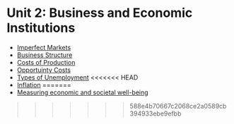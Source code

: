 # Unit 2: Business and Economic Institutions

- [Imperfect Markets](assignments/imperfect-markets.md)
- [Business Structure](assignments/business-structure.md)
- [Costs of Production](assignments/costs-of-production.md)
- [Opportuinty Costs](assignments/opportuinty-costs.md)
- [Types of Unemployment](assignments/types-of-unemployment.md)
<<<<<<< HEAD
- [Inflation](classwork/inflation.md)
=======
- [Measuring economic and societal well-being](assignments/measuring-economic-and-societal-well-being.md)
>>>>>>> 588e4b70667c2068ce2a0589cb394933ebe9efbb

